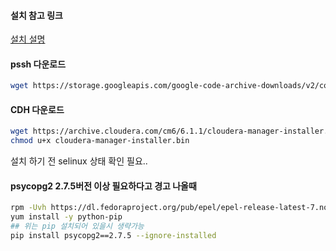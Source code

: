 #### 설치 참고 링크

[설치 설명](https://github.com/biospin/BigBio/blob/master/part03/week01_160503/hadoop/cloudera_install.md )

#### pssh 다운로드

``` bash
wget https://storage.googleapis.com/google-code-archive-downloads/v2/code.google.com/parallel-ssh/pssh-2.1.1.tar.gz
```

#### CDH 다운로드

``` bash
wget https://archive.cloudera.com/cm6/6.1.1/cloudera-manager-installer.bin
chmod u+x cloudera-manager-installer.bin
```

설치 하기 전 selinux 상태 확인 필요..

#### psycopg2 2.7.5버전 이상 필요하다고 경고 나올때

``` bash
rpm -Uvh https://dl.fedoraproject.org/pub/epel/epel-release-latest-7.noarch.rpm
yum install -y python-pip
## 위는 pip 설치되어 있을시 생략가능
pip install psycopg2==2.7.5 --ignore-installed
```
